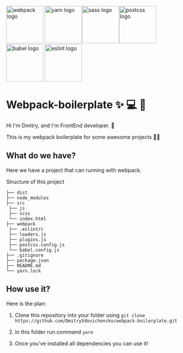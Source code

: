  <a href="https://webpack.js.org/"><img src = "https://webpack.js.org/d19378a95ebe6b15d5ddea281138dcf4.svg" width = "100px" height = "100px" alt = "webpack logo" /></a> <a href="https://yarnpkg.com"><img src = "https://yarnpkg.com/assets/og_image.png"  height = "100px" alt = "yarn logo" /></a><a href="https://sass-lang.com"><img src = "https://sass-lang.com/assets/img/logos/logo-b6e1ef6e.svg"  height = "100px" alt = "sass logo" /></a><a href="https://postcss.org"><img src = "https://postcss.org/_/web_modules/Hero/postcss.svg"  height = "100px" alt = "postcss logo" /></a> <a href="https://babeljs.io/"><img src = "https://d33wubrfki0l68.cloudfront.net/7a197cfe44548cc1a3f581152af70a3051e11671/78df8/img/babel.svg"  height = "100px" alt = "babel logo" /></a> <a href="https://eslint.org"><img src = "https://eslint.org/assets/img/logo.svg"  height = "100px" alt = "eslint logo" /></a>       
 
# Webpack-boilerplate :sparkles: :computer: :rocket:

Hi I'm Dmitry, and I'm FrontEnd developer. :wave:

This is my webpack boilerplate for some awesome projects 💁‍♂️

## What do we have?

Here we have a project that can running with webpack. 

Structure of this project
```
├── dist
├── node_modules
├── src
 ├── js
 ├── scss
 └── index.html
├── webpack
 ├── .eslintrc
 ├── loaders.js
 ├── plugins.js
 ├── postcss.config.js
 └── babel.config.js
├── .gitignore
├── package.json
├── README.md
└── yarn.lock
```
## How use it?

Here is the plan:

1. Clone this repository into your folder using `git clone https://github.com/DmitryVdovichencko/webpack-boilerplate.git`

2. In this folder run command `yarn`

3. Once you've installed all dependencies you can use it!



